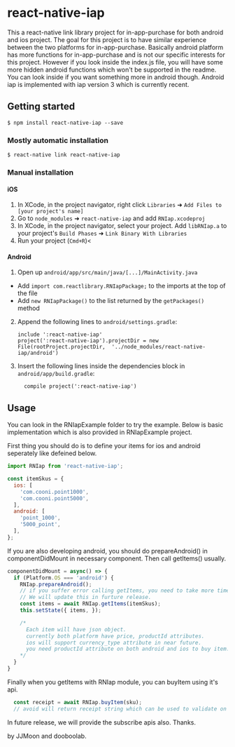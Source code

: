 
# react-native-iap
This a react-native link library project for in-app-purchase for both android and ios project. The goal for this project is to have similar experience between the two platforms for in-app-purchase. Basically android platform has more functions for in-app-purchase and is not our specific interests for this project. However if you look inside the index.js file, you will have some more hidden android functions which won't be supported in the readme. You can look inside if you want something more in android though. Android iap is implemented with iap version 3 which is currently recent.

## Getting started

`$ npm install react-native-iap --save`

### Mostly automatic installation

`$ react-native link react-native-iap`

### Manual installation


#### iOS

1. In XCode, in the project navigator, right click `Libraries` ➜ `Add Files to [your project's name]`
2. Go to `node_modules` ➜ `react-native-iap` and add `RNIap.xcodeproj`
3. In XCode, in the project navigator, select your project. Add `libRNIap.a` to your project's `Build Phases` ➜ `Link Binary With Libraries`
4. Run your project (`Cmd+R`)<

#### Android

1. Open up `android/app/src/main/java/[...]/MainActivity.java`
  - Add `import com.reactlibrary.RNIapPackage;` to the imports at the top of the file
  - Add `new RNIapPackage()` to the list returned by the `getPackages()` method
2. Append the following lines to `android/settings.gradle`:
  	```
  	include ':react-native-iap'
  	project(':react-native-iap').projectDir = new File(rootProject.projectDir, 	'../node_modules/react-native-iap/android')
  	```
3. Insert the following lines inside the dependencies block in `android/app/build.gradle`:
  	```
      compile project(':react-native-iap')
  	```
## Usage
You can look in the RNIapExample folder to try the example. Below is basic implementation which is also provided in RNIapExample project.

First thing you should do is to define your items for ios and android seperately like defeined below.
```javascript
import RNIap from 'react-native-iap';

const itemSkus = {
  ios: [
    'com.cooni.point1000',
    'com.cooni.point5000',
  ],
  android: [
    'point_1000',
    '5000_point',
  ],
};
```

If you are also developing android, you should do prepareAndroid() in componentDidMount in necessary component. Then call getItems() usually.
```javascript
componentDidMount = async() => {
  if (Platform.OS === 'android') {
    RNIap.prepareAndroid();
    // if you suffer error calling getItems, you need to take more time giving setTimeout function.
    // We will update this in furture release.
    const items = await RNIap.getItems(itemSkus);
    this.setState({ items, });

    /* 
      Each item will have json object.
      currently both platform have price, productId attributes.
      ios will support currency_type attribute in near future.
      you need productId attribute on both android and ios to buy item.
    */
  }
}
```

Finally when you getItems with RNIap module, you can buyItem using it's api.
```javascript
  const receipt = await RNIap.buyItem(sku);
  // avoid will return receipt string which can be used to validate on your server.
```

In future release, we will provide the subscribe apis also.
Thanks.

by JJMoon and dooboolab.
